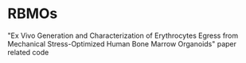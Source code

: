 # RBMOs
"Ex Vivo Generation and Characterization of Erythrocytes Egress from Mechanical Stress-Optimized Human Bone Marrow Organoids" paper related code

